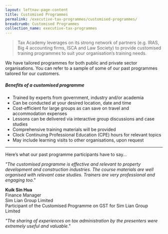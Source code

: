 ```yaml
---
layout: leftnav-page-content
title: Customised Programmes
permalink: /executive-tax-programmes/customised-programmes/
breadcrumb: Customised Programmes
collection_name: executive-tax-programmes
---
```


> Tax Academy leverages on its strong network of partners (e.g. IRAS, Big 4 accounting firms, ISCA and Law Society) to provide customised training programmes to suit your organisation’s training needs.

We have tailored programmes for both public and private sector organisations. You can refer to a sample of some of our past programmes tailored for our customers.

##### **Benefits of a customised programme**

* Trained by experts from government, industry and/or academia
* Can be conducted at your desired location, date and time
* Cost-efficient for large groups as can save on travel and accommodation expenses
* Lessons can be delivered via interactive group discussions and case studies
* Comprehensive training materials will be provided
* Clock Continuing Professional Education (CPE) hours for relevant topics
* May include learning visits to other organisations, upon request

---

Here’s what our past programme participants have to say… 

*"The customised programme is effective and relevant to property development and construction industries. The course materials are well organised with relevant case studies. Trainers are very professional and engaging too."* 

**Kuik Sin Hua** <br>
Finance Manager <br>
Sim Lian Group Limited <br>
Participant of the Customised Programme on GST for Sim Lian Group Limited 


*"The sharing of experiences on tax administration by the presenters were extremely useful and valuable."*
